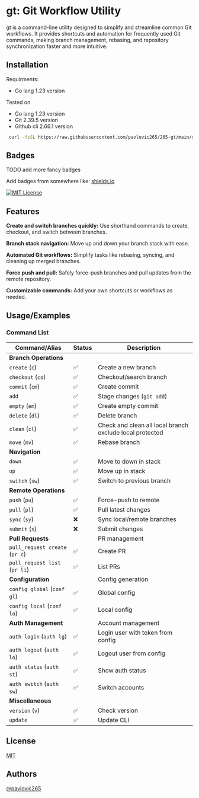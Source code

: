 
# gt: Git Workflow Utility
gt is a command-line utility designed to simplify and streamline common Git workflows. It provides shortcuts and automation for frequently used Git commands, making branch management, rebasing, and repository synchronization faster and more intuitive.

## Installation

Requirments:
- Go lang 1.23 version

Tested on
- Go lang 1.23 version
- Git 2.39.5  version
- Github cli 2.66.1 version

```bash
 curl -fsSL https://raw.githubusercontent.com/pavlovic265/265-gt/main/scripts/install.sh | bash
```
    

## Badges

TODO add more fancy badges

Add badges from somewhere like: [shields.io](https://shields.io/)

[![MIT License](https://img.shields.io/badge/License-MIT-green.svg)](https://github.com/pavlovic265/265-gt/blob/main/LICENSE)


## Features
**Create and switch branches quickly:** Use shorthand commands to create, checkout, and switch between branches.

**Branch stack navigation:** Move up and down your branch stack with ease.

**Automated Git workflows:** Simplify tasks like rebasing, syncing, and cleaning up merged branches.

**Force push and pull:** Safely force-push branches and pull updates from the remote repository.

**Customizable commands:** Add your own shortcuts or workflows as needed.

## Usage/Examples

### Command List



| Command/Alias               | Status | Description                                  |
|-----------------------------|--------|----------------------------------------------|
| **Branch Operations**       |        |                                              |
| `create` (`c`)              | ✅     | Create a new branch                          |
| `checkout` (`co`)           | ✅     | Checkout/search branch                       |
| `commit` (`cm`)             | ✅     | Create commit                                |
| `add`                       | ✅     | Stage changes (`git add`)                   |
|  `empty` (`em`)            | ✅     | Create empty commit                          |
|   `delete` (`dl`)           | ✅     | Delete branch                                |
|   `clean` (`cl`)            | ✅     | Check and clean all local branch exclude local protected      |
| `move` (`mv`)               | ✅     | Rebase branch                                |
| **Navigation**              |        |                                              |
| `down`              | ✅     | Move to down in stack                     |
| `up`                        | ✅     | Move up in stack                            |
| `switch` (`sw`)             | ✅     | Switch to previous branch                   |
| **Remote Operations**       |        |                                              |
| `push` (`pu`)               | ✅     | Force-push to remote                        |
| `pull` (`pl`)               | ✅     | Pull latest changes                         |
| `sync` (`sy`)               | ❌     | Sync local/remote branches                  |
| `submit` (`s`)              | ❌     | Submit changes                              |
| **Pull Requests**           |        | PR management                               |
|   `pull_request create` (`pr c`)            | ✅     | Create PR                                   |
|   `pull_request list` (`pr li`)             | ✅     | List PRs                                    |
| **Configuration**           |        |Config generation                          |
|   `config global` (`conf gl`)           | ✅     | Global config                               |
|   `config local` (`conf lo`)            | ✅     | Local config                                |
| **Auth Management**         |        |Account management                          |
|   `auth login` (`auth lg`)            | ✅     | Login user with token from config            |
|   `auth logout` (`auth lo`)           | ✅     | Logout user from config                     |
|   `auth status` (`auth st`)           | ✅     | Show auth status                            |
|   `auth switch` (`auth sw`)           | ✅     | Switch accounts                             |
| **Miscellaneous**           |        |                                              |
| `version` (`v`)             | ✅     | Check version                               |
| `update`                    | ✅     | Update CLI                                  |

## License

[MIT](https://github.com/pavlovic265/265-gt/blob/main/LICENSE)


## Authors

[@pavlovic265](https://github.com/pavlovic265)


